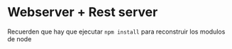 # Webserver + Rest server 

Recuerden que hay que ejecutar 
``` npm install ```
para reconstruir los modulos de node 

